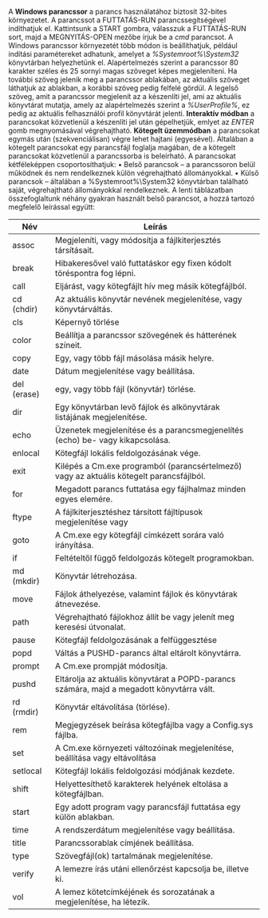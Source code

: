 A **Windows parancssor** a parancs használatához biztosít 32-bites környezetet. A parancssot a FUTTATÁS-RUN parancssegítségével indíthatjuk el. Kattintsunk a START gombra, válasszuk a FUTTATÁS-RUN sort, majd a MEGNYITÁS-OPEN mezőbe írjuk be a _cmd_ parancsot. A Windows parancssor környezetét több módon is beállíthatjuk, például indítási paramétereket adhatunk, amelyet a _%Systemroot%\System32_ könyvtárban helyezhetünk el. Alapértelmezés szerint a parancssor 80 karakter széles és 25 sornyi magas szöveget képes megjeleníteni. Ha további szöveg jelenik meg a parancssor ablakában, az aktuális szöveget láthatjuk az ablakban, a korábbi szöveg pedig felfelé gördül. A legelső szöveg, amit a parancssor megjelenít az a készenlíti jel, ami az aktuális könyvtárat mutatja, amely az alapértelmezés szerint a _%UserProfile%_, ez pedig az aktuális felhasználói profil könyvtárát jelenti. **Interaktív módban** a parancsokat közvetlenül a készenlíti jel után gépelhetjük, emlyet az _ENTER_ gomb megnyomásával végrehajtható. **Kötegelt üzemmódban** a parancsokat egymás után (szekvenciálisan) végre lehet hajtani (egyesével). Általában a kötegelt parancsokat egy parancsfájl foglalja magában, de a kötegelt parancsokat közvetlenül a parancssorba is beleírható. A parancsokat kétféleképpen csoportosíthatjuk:
•	Belső parancsok – a parancssoron belül működnek és nem rendelkeznek külön végrehajtható állományokkal.
•	Külső parancsok – általában a %Systemroot%\System32 könyvtárban található saját, végrehajtható állományokkal rendelkeznek. A lenti táblázatban összefoglaltunk néhány gyakran használt belső parancsot, a hozzá tartozó megfelelő leírással együtt:

| Név  | Leírás  |
|---|---|
|  assoc |  Megjeleníti, vagy módosítja a fájlkiterjesztés társításait. |
| break  | Hibakeresővel való futtatáskor egy fixen kódolt töréspontra fog lépni.  |
|  call | Eljárást, vagy kötegfájlt hív meg másik kötegfájlból.  |
|  cd (chdir) | Az aktuális könyvtár nevének megjelenítése, vagy könyvtárváltás.  |
|  cls | Képernyő törlése  |
| color  | Beállítja a parancssor szövegének és hátterének színeit.  |
|  copy | Egy, vagy több fájl másolása másik helyre.  |
|  date | Dátum megjelenítése vagy beállítása.  |
| del (erase)  | egy, vagy több fájl (könyvtár) törlése.  |
| dir  |  Egy könyvtárban levő fájlok és alkönyvtárak listájának megjelenítése. |
| echo  | Üzenetek megjelenítése és a parancsmegjenelítés (echo) be- vagy kikapcsolása.  |
| enlocal  |  Kötegfájl lokális feldolgozásának vége. |
|  exit |  Kilépés a Cm.exe programból (parancsértelmező) vagy az aktuális kötegelt parancsfájlból. |
|  for | Megadott parancs futtatása egy fájlhalmaz minden egyes elemére.  |
| ftype  | A fájlkiterjesztéshez társított fájltípusok megjelenítése vagy  |
|  goto | A Cm.exe egy kötegfájl címkézett sorára való irányítása.  |
|  if | Feltételtől függő feldolgozás kötegelt programokban.  |
| md (mkdir)  | Könyvtár létrehozása.  |
| move  | Fájlok áthelyezése, valamint fájlok és könyvtárak átnevezése.  |
|  path | Végrehajtható fájlokhoz állít be vagy jelenít meg keresési útvonalat.  |
|  pause | Kötegfájl feldolgozásának a felfüggesztése  |
|  popd | Váltás a PUSHD-parancs által eltárolt könyvtárra.  |
| prompt  | A Cm.exe prompját módosítja.  |
| pushd  |  Eltárolja az aktuális könyvtárat a POPD-parancs számára, majd a megadott könyvtárra vált. |
| rd (rmdir)  | Könyvtár eltávolítása (törlése).  |
| rem  | Megjegyzések beírása kötegfájlba vagy a Config.sys fájlba.  |
|  set | A Cm.exe környezeti változóinak megjelenítése, beállítása vagy eltávolítása  |
|  setlocal | Kötegfájl lokális feldolgozási módjának kezdete.  |
|  shift | Helyettesíthető karakterek helyének eltolása a kötegfájlban.  |
| start  | Egy adott program vagy parancsfájl futtatása egy külön ablakban. |
| time  | A rendszerdátum megjelenítése vagy beállítása.  |
|  title | Parancssorablak címjének beállítása.  |
|  type | Szövegfájl(ok) tartalmának megjelenítése.  |
| verify  | A lemezre írás utáni ellenőrzést kapcsolja be, illetve ki.  |
|  vol | A lemez kötetcímkéjének és sorozatának a megjelenítése, ha létezik.  |
